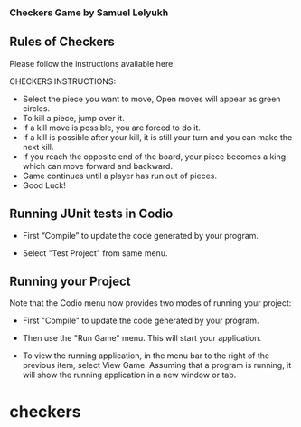 ### Checkers Game by Samuel Lelyukh

## Rules of Checkers

Please follow the instructions available here:

CHECKERS INSTRUCTIONS:
*   Select the piece you want to move, Open moves will appear as green circles.
*   To kill a piece, jump over it.
*   If a kill move is possible, you are forced to do it.
*   If a kill is possible after your kill, it is still your turn and you can make the next kill.
*   If you reach the opposite end of the board, your piece becomes a king which can move forward and backward.
*   Game continues until a player has run out of pieces.
*   Good Luck!

## Running JUnit tests in Codio

*   First “Compile” to update the code generated by your program.

*   Select "Test Project" from same menu.

## Running your Project

Note that the Codio menu now provides two modes of running your project:

*   First "Compile" to update the code generated by your program.

*   Then use the "Run Game" menu. This will start your application.

*   To view the running application, in the menu bar to the right of the
    previous item, select View Game. Assuming that a program is running, it will
    show the running application in a new window or tab.

# checkers
